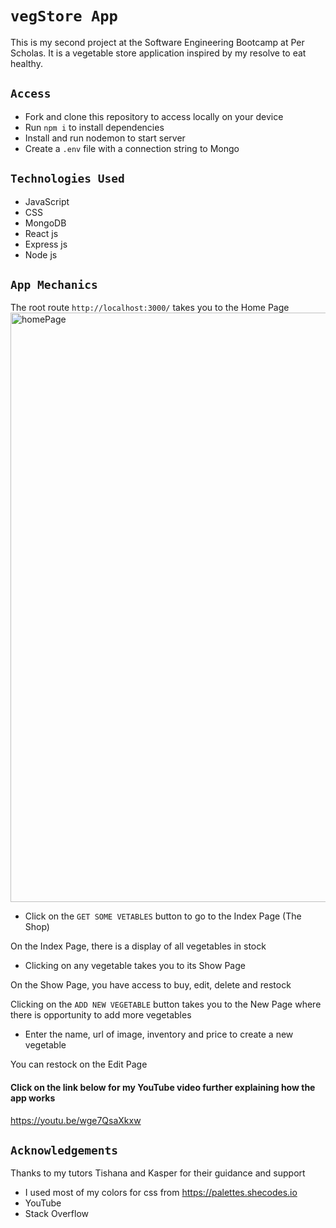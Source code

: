 # `vegStore App`

This is my second project at the Software Engineering Bootcamp at Per Scholas. It is a vegetable store application inspired by my resolve to eat healthy.

## `Access`

- Fork and clone this repository to access locally on your device
- Run `npm i` to install dependencies
- Install and run nodemon to start server
- Create a `.env` file with a connection string to Mongo

## `Technologies Used`

- JavaScript
- CSS
- MongoDB
- React js
- Express js
- Node js

## `App Mechanics`

The root route `http://localhost:3000/` takes you to the Home Page
<img width="943" alt="homePage" src="https://user-images.githubusercontent.com/105817567/210820185-31428c51-91fd-4c77-be07-b72000c00200.PNG">

- Click on the `GET SOME VETABLES` button to go to the Index Page (The Shop)

On the Index Page, there is a display of all vegetables in stock

- Clicking on any vegetable takes you to its Show Page

On the Show Page, you have access to buy, edit, delete and restock

Clicking on the `ADD NEW VEGETABLE` button takes you to the New Page where there is opportunity to add more vegetables

- Enter the name, url of image, inventory and price to create a new vegetable

You can restock on the Edit Page

#### Click on the link below for my YouTube video further explaining how the app works

https://youtu.be/wge7QsaXkxw

## `Acknowledgements`

Thanks to my tutors Tishana and Kasper for their guidance and support

- I used most of my colors for css from https://palettes.shecodes.io
- YouTube
- Stack Overflow
